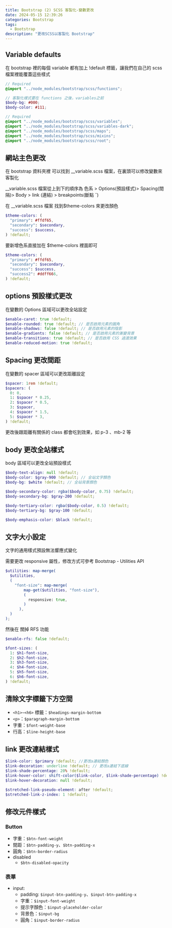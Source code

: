 ```yaml
---
title: Bootstrap (2) SCSS 客製化-變數更改
date: 2024-05-15 12:39:26
categories: Bootstrap
tags:
  - Bootstrap
description: "更改SCSS以客製化 Bootstrap"
---
```


## Variable defaults

在 bootstrap 裡的每個 variable 都有加上 !default 標籤，讓我們在自己的 scss 檔案裡能覆蓋這些樣式

```scss
// Required
@import "../node_modules/bootstrap/scss/functions";

// 客製化樣式要在 functions 之後，variables之前
$body-bg: #000;
$body-color: #111;

// Required
@import "../node_modules/bootstrap/scss/variables";
@import "../node_modules/bootstrap/scss/variables-dark";
@import "../node_modules/bootstrap/scss/maps";
@import "../node_modules/bootstrap/scss/mixins";
@import "../node_modules/bootstrap/scss/root";
```

## 網站主色更改

在 bootstrap 資料夾裡 可以找到 \_\_variable.scss 檔案，在裏頭可以修改變數來客製化

\_\_variable.scss 檔案從上到下的順序為 色系 > Options(預設樣式)> Spacing(間隔)> Body > link (連結) > breakpoints(斷點 ˇ)

在 \_\_variable.scss 檔案 找到$theme-colors 來更改顏色

```scss
$theme-colors: (
  "primary": #ffdf65,
  "secondary": $secondary,
  "success": $success,
) !default;
```

要新增色系直接加在 $theme-colors 裡面即可

```scss
$theme-colors: (
  "primary": #ffdf65,
  "secondary": $secondary,
  "success": $success,
  "success2": #ddff666,
) !default;
```

## options 預設樣式更改

在變數的 Options 區域可以更改全站設定

```scss
$enable-caret: true !default;
$enable-rounded: true !default; // 是否啟用元素的圓角
$enable-shadows: false !default; // 是否啟用元素的陰影
$enable-gradients: false !default; // 是否啟用元素的漸變背景
$enable-transitions: true !default; // 是否啟用 CSS 過渡效果
$enable-reduced-motion: true !default;
```

## Spacing 更改間距

在變數的 spacer 區域可以更改距離設定

```scss
$spacer: 1rem !default;
$spacers: (
  0: 0,
  1: $spacer * 0.25,
  2: $spacer * 0.5,
  3: $spacer,
  4: $spacer * 1.5,
  5: $spacer * 3,
) !default;
```

更改後跟距離有關係的 class 都會吃到效果，如 p-3 、mb-2 等

## body 更改全站樣式

body 區域可以更改全站預設樣式

```scss
$body-text-align: null !default;
$body-color: $gray-900 !default; // 全站文字顏色
$body-bg: $white !default; // 全站背景顏色

$body-secondary-color: rgba($body-color, 0.75) !default;
$body-secondary-bg: $gray-200 !default;

$body-tertiary-color: rgba($body-color, 0.5) !default;
$body-tertiary-bg: $gray-100 !default;

$body-emphasis-color: $black !default;
```

## 文字大小設定

文字的通用樣式預設無法響應式變化

需要更改 responsive 屬性，修改方式可參考 Bootstrap - Utilities API

```scss
$utilities: map-merge(
  $utilities,
  (
    "font-size": map-merge(
        map-get($utilities, "font-size"),
        (
          responsive: true,
        )
      ),
  )
);
```

然後在 關掉 RFS 功能

```scss
$enable-rfs: false !default;
```

```scss
$font-sizes: (
  1: $h1-font-size,
  2: $h2-font-size,
  3: $h3-font-size,
  4: $h4-font-size,
  5: $h5-font-size,
  6: $h6-font-size,
) !default;
```

## 清除文字標籤下方空間

- `<h1>~<h6>` 標籤：`$headings-margin-bottom`
- `<p>`：`$paragraph-margin-bottom`
- 字重：`$font-weight-base`
- 行高：`$line-height-base`

## link 更改連結樣式

```scss
$link-color: $primary !default; //更改a連結顏色
$link-decoration: underline !default; // 更改a連結下底線
$link-shade-percentage: 20% !default;
$link-hover-color: shift-color($link-color, $link-shade-percentage) !default;
$link-hover-decoration: null !default;

$stretched-link-pseudo-element: after !default;
$stretched-link-z-index: 1 !default;
```

## 修改元件樣式

### Button

- 字重：`$btn-font-weight`
- 間距：`$btn-padding-y`、`$btn-padding-x`
- 圓角：`$btn-border-radius`
- disabled
  - `$btn-disabled-opacity`

### 表單

- input:
  - padding: `$input-btn-padding-y`、`$input-btn-padding-x`
  - 字重：`$input-font-weight`
  - 提示字顏色：`$input-placeholder-color`
  - 背景色：`$input-bg`
  - 圓角：`$input-border-radius`
